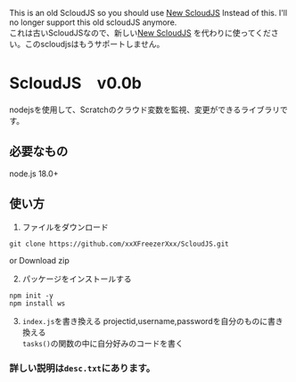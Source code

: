 This is an old ScloudJS so you should use [New ScloudJS](https://github.com/xxXFreezerXxx/newscloudjs) Instead of this. I'll no longer support this old scloudJS anymore.   
これは古いScloudJSなので、新しい[New ScloudJS](https://github.com/xxXFreezerXxx/newscloudjs) を代わりに使ってください。このscloudjsはもうサポートしません。  

# ScloudJS　v0.0b
nodejsを使用して、Scratchのクラウド変数を監視、変更ができるライブラリです。

## 必要なもの
node.js 18.0+
## 使い方
1. ファイルをダウンロード
```
git clone https://github.com/xxXFreezerXxx/ScloudJS.git
```
or Download zip

2. パッケージをインストールする
```
npm init -y
npm install ws
```
3. `index.js`を書き換える
projectid,username,passwordを自分のものに書き換える<br>
`tasks()`の関数の中に自分好みのコードを書く

### 詳しい説明は`desc.txt`にあります。
